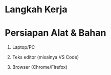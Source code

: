 # Langkah Kerja

# Persiapan Alat & Bahan

1. Laptop/PC

2. Teks editor (misalnya VS Code)

3. Browser (Chrome/Firefox)

